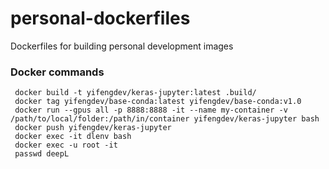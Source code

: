 # personal-dockerfiles
Dockerfiles for building personal development images

### Docker commands
```
 docker build -t yifengdev/keras-jupyter:latest .build/
 docker tag yifengdev/base-conda:latest yifengdev/base-conda:v1.0
 docker run --gpus all -p 8888:8888 -it --name my-container -v /path/to/local/folder:/path/in/container yifengdev/keras-jupyter bash
 docker push yifengdev/keras-jupyter
 docker exec -it dlenv bash
 docker exec -u root -it
 passwd deepL
```
